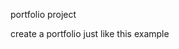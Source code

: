 portfolio project

<!-- https://www.themes.khaitawng.com/Montana/Minimal/index.html -->

create a portfolio just like this example
